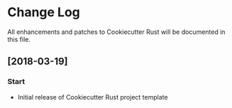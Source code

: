 # Change Log
All enhancements and patches to Cookiecutter Rust will be documented in this file.

## [2018-03-19]
### Start
- Initial release of Cookiecutter Rust project template
